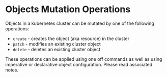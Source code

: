 # Objects Mutation Operations
Objects in a kubernetes cluster can be mutated by one of the
following operations:
- `create` - creates the object (aka resource) in the cluster
- `patch` - modifies an existing cluster object
- `delete` - deletes an existing cluster object

These operations can be applied using one off commands as well as
using imperative or declarative object configuration. Please read
associated notes.

